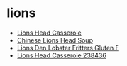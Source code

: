 # lions

 * [Lions Head Casserole](../../index/l/lions-head-casserole-238436.json)
 * [Chinese Lions Head Soup](../../index/c/chinese-lions-head-soup.json)
 * [Lions Den Lobster Fritters Gluten F](../../index/l/lions-den-lobster-fritters-gluten-f.json)
 * [Lions Head Casserole 238436](../../index/l/lions-head-casserole-238436.json)
